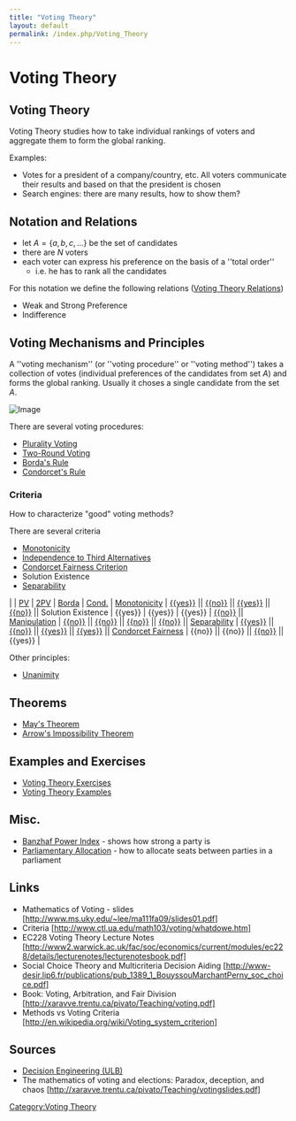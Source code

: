 ```yaml
---
title: "Voting Theory"
layout: default
permalink: /index.php/Voting_Theory
---
```


# Voting Theory

## Voting Theory
Voting Theory studies how to take individual rankings of voters and aggregate them to form the global ranking.

Examples:
- Votes for a president of a company/country, etc. All voters communicate their results and based on that the president is chosen
- Search engines: there are many results, how to show them? 


## Notation and Relations
- let $A = \{a, b, c, ...\}$ be the set of candidates
- there are $N$ voters 
- each voter can express his preference on the basis of a ''total order''
  - i.e. he has to rank all the candidates 

For this notation we define the following relations ([Voting Theory Relations](Voting_Theory_Relations))
- Weak and Strong Preference
- Indifference


## Voting Mechanisms and Principles
A ''voting mechanism'' (or ''voting procedure'' or ''voting method'') takes a collection of votes (individual preferences of the candidates from set $A$) and forms the global ranking. Usually it choses a single candidate from the set $A$.

<img src="https://raw.github.com/alexeygrigorev/wiki-figures/master/ulb/de/vt/voting-mechanism.png" alt="Image">

There are several voting procedures:
- [Plurality Voting](Plurality_Voting)
- [Two-Round Voting](Two-Round_Voting)
- [Borda's Rule](Borda's_Rule)
- [Condorcet's Rule](Condorcet's_Rule)


### Criteria
How to characterize "good" voting methods?

There are several criteria 
- [Monotonicity](Monotonicity)
- [Independence to Third Alternatives](Independence_to_Third_Alternatives)
- [Condorcet Fairness Criterion](Condorcet's_Rule#Fairness)
- Solution Existence 
- [Separability](Separability)


|    |  [PV](Plurality_Voting)  |  [2PV](Two-Round_Voting)  |  [Borda](Borda's_Rule)  |  [Cond.](Condorcet's_Rule)  |   [Monotonicity](Monotonicity)  |  [{{yes}}](Plurality_Voting#Monotonicity) ||  [{{no}}](Two-Round_Voting#Monotonicity)  ||  [{{yes}}](Borda's_Rule#Monotonicity) ||  [{{no}}](Condorcet's_Rule#Monotonicity) ||   Solution Existence  |  {{yes}}  |  {{yes}}  |  {{yes}}  |  [{{no}}](Condorcet's_Rule#Condorcet_Paradox) ||   [Manipulation](Independence_to_Third_Alternatives)  |  [{{no}}](Plurality_Voting#Independence_to_Third_Alternatives) ||  [{{no}}](Two-Round_Voting#Independence_to_Third_Alternatives)  ||  [{{no}}](Borda's_Rule#Independence_to_Third_Alternatives)  ||  [{{no}}](Condorcet's_Rule#Independence_to_Third_Alternatives) ||   [Separability](Separability)  |  [{{yes}}](Plurality_Voting#Separability) ||  [{{no}}](Two-Round_Voting#Separability)  ||  [{{yes}}](Borda's_Rule#Separability) ||  [{{yes}}](Condorcet's_Rule#Separability) ||   [Condorcet Fairness](Condorcet's_Rule#Fairness)  |  {{no}}  ||  {{no}}  ||  [{{no}}](Borda's_Rule#Condorcet_Fairness)  ||  {{yes}} |

Other principles:
- [Unanimity](Unanimity)


## Theorems
- [May's Theorem](May's_Theorem)
- [Arrow's Impossibility Theorem](Arrow's_Impossibility_Theorem)


## Examples and Exercises
- [Voting Theory Exercises](Voting_Theory_Exercises)
- [Voting Theory Examples](Voting_Theory_Examples)


## Misc.
- [Banzhaf Power Index](Banzhaf_Power_Index) - shows how strong a party is
- [Parliamentary Allocation](Parliamentary_Allocation) - how to allocate seats between parties in a parliament


## Links
- Mathematics of Voting - slides [http://www.ms.uky.edu/~lee/ma111fa09/slides01.pdf] 
- Criteria [http://www.ctl.ua.edu/math103/voting/whatdowe.htm]
- EC228 Voting Theory Lecture Notes [http://www2.warwick.ac.uk/fac/soc/economics/current/modules/ec228/details/lecturenotes/lecturenotesbook.pdf]
- Social Choice Theory and Multicriteria Decision Aiding [http://www-desir.lip6.fr/publications/pub_1389_1_BouyssouMarchantPerny_soc_choice.pdf]
- Book: Voting, Arbitration, and Fair Division [http://xaravve.trentu.ca/pivato/Teaching/voting.pdf]
- Methods vs Voting Criteria [http://en.wikipedia.org/wiki/Voting_system_criterion]

## Sources
- [Decision Engineering (ULB)](Decision_Engineering_(ULB))
- The mathematics of voting and elections: Paradox, deception, and chaos [http://xaravve.trentu.ca/pivato/Teaching/votingslides.pdf]

[Category:Voting Theory](Category_Voting_Theory)